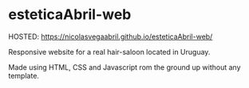# esteticaAbril-web

HOSTED: https://nicolasvegaabril.github.io/esteticaAbril-web/

Responsive website for a real hair-saloon located in Uruguay.

Made using HTML, CSS and Javascript rom the ground up without any template.

